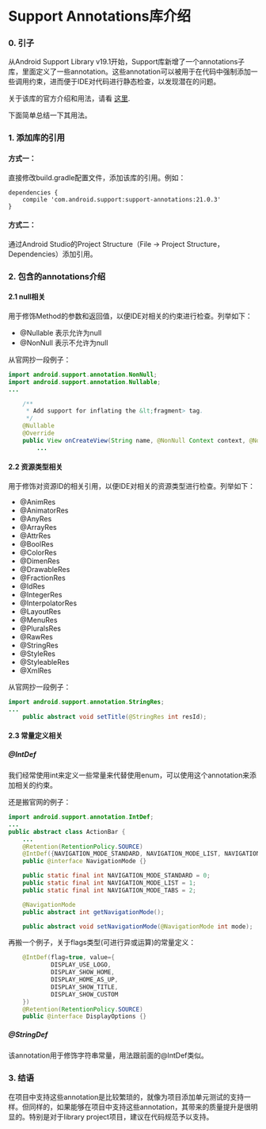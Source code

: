# Support Annotations库介绍

### 0. 引子
从Android Support Library v19.1开始，Support库新增了一个annotations子库，里面定义了一些annotation。这些annotation可以被用于在代码中强制添加一些调用约束，进而便于IDE对代码进行静态检查，以发现潜在的问题。

关于该库的官方介绍和用法，请看 [这里](http://tools.android.com/tech-docs/support-annotations).

下面简单总结一下其用法。

### 1. 添加库的引用
#### 方式一：
直接修改build.gradle配置文件，添加该库的引用。例如：
```
dependencies {
    compile 'com.android.support:support-annotations:21.0.3'
}
```

#### 方式二：
通过Android Studio的Project Structure（File -> Project Structure，Dependencies）添加引用。

### 2. 包含的annotations介绍
#### 2.1 null相关
用于修饰Method的参数和返回值，以便IDE对相关的约束进行检查。列举如下：
* @Nullable 表示允许为null
* @NonNull 表示不允许为null

从官网抄一段例子：
```java
import android.support.annotation.NonNull;
import android.support.annotation.Nullable;
...

    /**
     * Add support for inflating the &lt;fragment> tag.
     */
    @Nullable
    @Override
    public View onCreateView(String name, @NonNull Context context, @NonNull AttributeSet attrs) {
        ...
```

#### 2.2 资源类型相关
用于修饰对资源ID的相关引用，以便IDE对相关的资源类型进行检查。列举如下：
* @AnimRes
* @AnimatorRes
* @AnyRes
* @ArrayRes
* @AttrRes
* @BoolRes
* @ColorRes
* @DimenRes
* @DrawableRes
* @FractionRes
* @IdRes
* @IntegerRes
* @InterpolatorRes
* @LayoutRes
* @MenuRes
* @PluralsRes
* @RawRes
* @StringRes
* @StyleRes
* @StyleableRes
* @XmlRes

从官网抄一段例子：
```java
import android.support.annotation.StringRes;
...
    public abstract void setTitle(@StringRes int resId);
```

#### 2.3 常量定义相关
##### @IntDef
我们经常使用int来定义一些常量来代替使用enum，可以使用这个annotation来添加相关的约束。

还是搬官网的例子：
```java
import android.support.annotation.IntDef;
...
public abstract class ActionBar {
    ...
    @Retention(RetentionPolicy.SOURCE)
    @IntDef({NAVIGATION_MODE_STANDARD, NAVIGATION_MODE_LIST, NAVIGATION_MODE_TABS})
    public @interface NavigationMode {}

    public static final int NAVIGATION_MODE_STANDARD = 0;
    public static final int NAVIGATION_MODE_LIST = 1;
    public static final int NAVIGATION_MODE_TABS = 2;

    @NavigationMode
    public abstract int getNavigationMode();

    public abstract void setNavigationMode(@NavigationMode int mode);
```

再搬一个例子，关于flags类型(可进行异或运算)的常量定义：
```java
    @IntDef(flag=true, value={
            DISPLAY_USE_LOGO,
            DISPLAY_SHOW_HOME,
            DISPLAY_HOME_AS_UP,
            DISPLAY_SHOW_TITLE,
            DISPLAY_SHOW_CUSTOM
    })
    @Retention(RetentionPolicy.SOURCE)
    public @interface DisplayOptions {}
```

##### @StringDef
该annotation用于修饰字符串常量，用法跟前面的@IntDef类似。

### 3. 结语
在项目中支持这些annotation是比较繁琐的，就像为项目添加单元测试的支持一样。但同样的，如果能够在项目中支持这些annotation，其带来的质量提升是很明显的。特别是对于library project项目，建议在代码规范予以支持。
